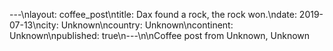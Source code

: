 ---\nlayout: coffee_post\ntitle: Dax found a rock, the rock won.\ndate: 2019-07-13\ncity: Unknown\ncountry: Unknown\ncontinent: Unknown\npublished: true\n---\n\nCoffee post from Unknown, Unknown